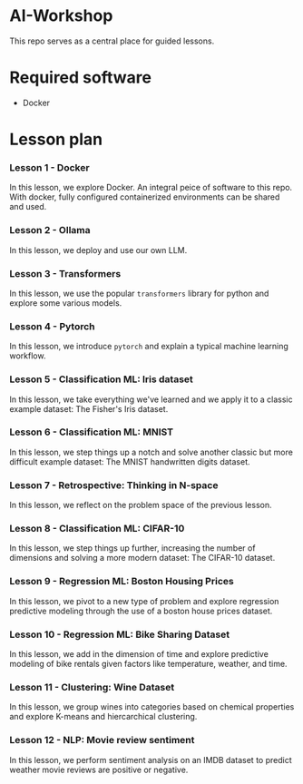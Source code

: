 # AI-Workshop

This repo serves as a central place for guided lessons.

# Required software

- Docker

# Lesson plan

### Lesson 1 - Docker

In this lesson, we explore Docker. An integral peice of software to this repo. With docker, fully configured containerized environments can be shared and used.

### Lesson 2 - Ollama

In this lesson, we deploy and use our own LLM.

### Lesson 3 - Transformers

In this lesson, we use the popular `transformers` library for python and explore some various models.

### Lesson 4 - Pytorch

In this lesson, we introduce `pytorch` and explain a typical machine learning workflow.

### Lesson 5 - Classification ML: Iris dataset

In this lesson, we take everything we've learned and we apply it to a classic example dataset: The Fisher's Iris dataset.

### Lesson 6 - Classification ML: MNIST

In this lesson, we step things up a notch and solve another classic but more difficult example dataset: The MNIST handwritten digits dataset.

### Lesson 7 - Retrospective: Thinking in N-space

In this lesson, we reflect on the problem space of the previous lesson.

### Lesson 8 - Classification ML: CIFAR-10

In this lesson, we step things up further, increasing the number of dimensions and solving a more modern dataset: The CIFAR-10 dataset.

### Lesson 9 - Regression ML: Boston Housing Prices

In this lesson, we pivot to a new type of problem and explore regression predictive modeling through the use of a boston house prices dataset. 

### Lesson 10 - Regression ML: Bike Sharing Dataset

In this lesson, we add in the dimension of time and explore predictive modeling of bike rentals given factors like temperature, weather, and time.

### Lesson 11 - Clustering: Wine Dataset

In this lesson, we group wines into categories based on chemical properties and explore K-means and hiercarchical clustering.

### Lesson 12 - NLP: Movie review sentiment

In this lesson, we perform sentiment analysis on an IMDB dataset to predict weather movie reviews are positive or negative.
